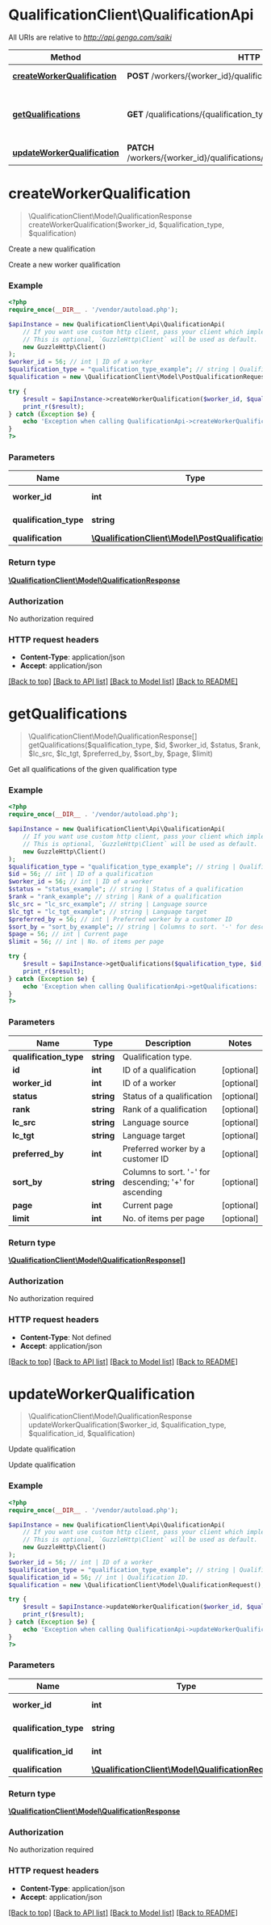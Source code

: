 # QualificationClient\QualificationApi

All URIs are relative to *http://api.gengo.com/saiki*

Method | HTTP request | Description
------------- | ------------- | -------------
[**createWorkerQualification**](QualificationApi.md#createWorkerQualification) | **POST** /workers/{worker_id}/qualifications/{qualification_type} | Create a new qualification
[**getQualifications**](QualificationApi.md#getQualifications) | **GET** /qualifications/{qualification_type}/workers | Get all qualifications of the given qualification type
[**updateWorkerQualification**](QualificationApi.md#updateWorkerQualification) | **PATCH** /workers/{worker_id}/qualifications/{qualification_type}/{qualification_id} | Update qualification


# **createWorkerQualification**
> \QualificationClient\Model\QualificationResponse createWorkerQualification($worker_id, $qualification_type, $qualification)

Create a new qualification

Create a new worker qualification

### Example
```php
<?php
require_once(__DIR__ . '/vendor/autoload.php');

$apiInstance = new QualificationClient\Api\QualificationApi(
    // If you want use custom http client, pass your client which implements `GuzzleHttp\ClientInterface`.
    // This is optional, `GuzzleHttp\Client` will be used as default.
    new GuzzleHttp\Client()
);
$worker_id = 56; // int | ID of a worker
$qualification_type = "qualification_type_example"; // string | Qualification type.
$qualification = new \QualificationClient\Model\PostQualificationRequest(); // \QualificationClient\Model\PostQualificationRequest | 

try {
    $result = $apiInstance->createWorkerQualification($worker_id, $qualification_type, $qualification);
    print_r($result);
} catch (Exception $e) {
    echo 'Exception when calling QualificationApi->createWorkerQualification: ', $e->getMessage(), PHP_EOL;
}
?>
```

### Parameters

Name | Type | Description  | Notes
------------- | ------------- | ------------- | -------------
 **worker_id** | **int**| ID of a worker |
 **qualification_type** | **string**| Qualification type. |
 **qualification** | [**\QualificationClient\Model\PostQualificationRequest**](../Model/PostQualificationRequest.md)|  |

### Return type

[**\QualificationClient\Model\QualificationResponse**](../Model/QualificationResponse.md)

### Authorization

No authorization required

### HTTP request headers

 - **Content-Type**: application/json
 - **Accept**: application/json

[[Back to top]](#) [[Back to API list]](../../README.md#documentation-for-api-endpoints) [[Back to Model list]](../../README.md#documentation-for-models) [[Back to README]](../../README.md)

# **getQualifications**
> \QualificationClient\Model\QualificationResponse[] getQualifications($qualification_type, $id, $worker_id, $status, $rank, $lc_src, $lc_tgt, $preferred_by, $sort_by, $page, $limit)

Get all qualifications of the given qualification type



### Example
```php
<?php
require_once(__DIR__ . '/vendor/autoload.php');

$apiInstance = new QualificationClient\Api\QualificationApi(
    // If you want use custom http client, pass your client which implements `GuzzleHttp\ClientInterface`.
    // This is optional, `GuzzleHttp\Client` will be used as default.
    new GuzzleHttp\Client()
);
$qualification_type = "qualification_type_example"; // string | Qualification type.
$id = 56; // int | ID of a qualification
$worker_id = 56; // int | ID of a worker
$status = "status_example"; // string | Status of a qualification
$rank = "rank_example"; // string | Rank of a qualification
$lc_src = "lc_src_example"; // string | Language source
$lc_tgt = "lc_tgt_example"; // string | Language target
$preferred_by = 56; // int | Preferred worker by a customer ID
$sort_by = "sort_by_example"; // string | Columns to sort. '-' for descending; '+' for ascending
$page = 56; // int | Current page
$limit = 56; // int | No. of items per page

try {
    $result = $apiInstance->getQualifications($qualification_type, $id, $worker_id, $status, $rank, $lc_src, $lc_tgt, $preferred_by, $sort_by, $page, $limit);
    print_r($result);
} catch (Exception $e) {
    echo 'Exception when calling QualificationApi->getQualifications: ', $e->getMessage(), PHP_EOL;
}
?>
```

### Parameters

Name | Type | Description  | Notes
------------- | ------------- | ------------- | -------------
 **qualification_type** | **string**| Qualification type. |
 **id** | **int**| ID of a qualification | [optional]
 **worker_id** | **int**| ID of a worker | [optional]
 **status** | **string**| Status of a qualification | [optional]
 **rank** | **string**| Rank of a qualification | [optional]
 **lc_src** | **string**| Language source | [optional]
 **lc_tgt** | **string**| Language target | [optional]
 **preferred_by** | **int**| Preferred worker by a customer ID | [optional]
 **sort_by** | **string**| Columns to sort. &#39;-&#39; for descending; &#39;+&#39; for ascending | [optional]
 **page** | **int**| Current page | [optional]
 **limit** | **int**| No. of items per page | [optional]

### Return type

[**\QualificationClient\Model\QualificationResponse[]**](../Model/QualificationResponse.md)

### Authorization

No authorization required

### HTTP request headers

 - **Content-Type**: Not defined
 - **Accept**: application/json

[[Back to top]](#) [[Back to API list]](../../README.md#documentation-for-api-endpoints) [[Back to Model list]](../../README.md#documentation-for-models) [[Back to README]](../../README.md)

# **updateWorkerQualification**
> \QualificationClient\Model\QualificationResponse updateWorkerQualification($worker_id, $qualification_type, $qualification_id, $qualification)

Update qualification

Update qualification

### Example
```php
<?php
require_once(__DIR__ . '/vendor/autoload.php');

$apiInstance = new QualificationClient\Api\QualificationApi(
    // If you want use custom http client, pass your client which implements `GuzzleHttp\ClientInterface`.
    // This is optional, `GuzzleHttp\Client` will be used as default.
    new GuzzleHttp\Client()
);
$worker_id = 56; // int | ID of a worker
$qualification_type = "qualification_type_example"; // string | Qualification type.
$qualification_id = 56; // int | Qualification ID.
$qualification = new \QualificationClient\Model\QualificationRequest(); // \QualificationClient\Model\QualificationRequest | 

try {
    $result = $apiInstance->updateWorkerQualification($worker_id, $qualification_type, $qualification_id, $qualification);
    print_r($result);
} catch (Exception $e) {
    echo 'Exception when calling QualificationApi->updateWorkerQualification: ', $e->getMessage(), PHP_EOL;
}
?>
```

### Parameters

Name | Type | Description  | Notes
------------- | ------------- | ------------- | -------------
 **worker_id** | **int**| ID of a worker |
 **qualification_type** | **string**| Qualification type. |
 **qualification_id** | **int**| Qualification ID. |
 **qualification** | [**\QualificationClient\Model\QualificationRequest**](../Model/QualificationRequest.md)|  |

### Return type

[**\QualificationClient\Model\QualificationResponse**](../Model/QualificationResponse.md)

### Authorization

No authorization required

### HTTP request headers

 - **Content-Type**: application/json
 - **Accept**: application/json

[[Back to top]](#) [[Back to API list]](../../README.md#documentation-for-api-endpoints) [[Back to Model list]](../../README.md#documentation-for-models) [[Back to README]](../../README.md)

